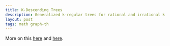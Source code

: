 ```yaml
---
title: K-Descending Trees
description: Generalized k-regular trees for rational and irrational k. Published in an international journal and presented at an international conference. 
layout: post
tags: math graph-th
---
```


More on this [here](https://arxiv.org/abs/2302.05470) and [here](https://m.youtube.com/watch?v=FEUPtrZcjVo&feature=share).
